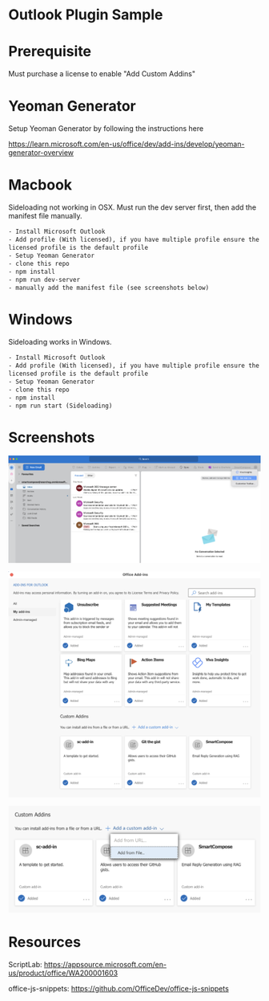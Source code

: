 # Outlook Plugin Sample

# Prerequisite

Must purchase a license to enable "Add Custom Addins"

# Yeoman Generator

Setup Yeoman Generator by following the instructions here

https://learn.microsoft.com/en-us/office/dev/add-ins/develop/yeoman-generator-overview

# Macbook

Sideloading not working in OSX. Must run the dev server first, then add the manifest file manually.

```
- Install Microsoft Outlook
- Add profile (With licensed), if you have multiple profile ensure the licensed profile is the default profile
- Setup Yeoman Generator
- clone this repo
- npm install
- npm run dev-server
- manually add the manifest file (see screenshots below)
```

# Windows

Sideloading works in Windows.

```
- Install Microsoft Outlook
- Add profile (With licensed), if you have multiple profile ensure the licensed profile is the default profile
- Setup Yeoman Generator
- clone this repo
- npm install
- npm run start (Sideloading)
```

# Screenshots

![outlook home](https://github.com/wafendy/outlook-plugin/raw/main/screenshots/home.png)

![outlook home](https://github.com/wafendy/outlook-plugin/raw/main/screenshots/office-add-ins.png)

![outlook home](https://github.com/wafendy/outlook-plugin/raw/main/screenshots/add-custom.png)

# Resources

ScriptLab: https://appsource.microsoft.com/en-us/product/office/WA200001603

office-js-snippets: https://github.com/OfficeDev/office-js-snippets
